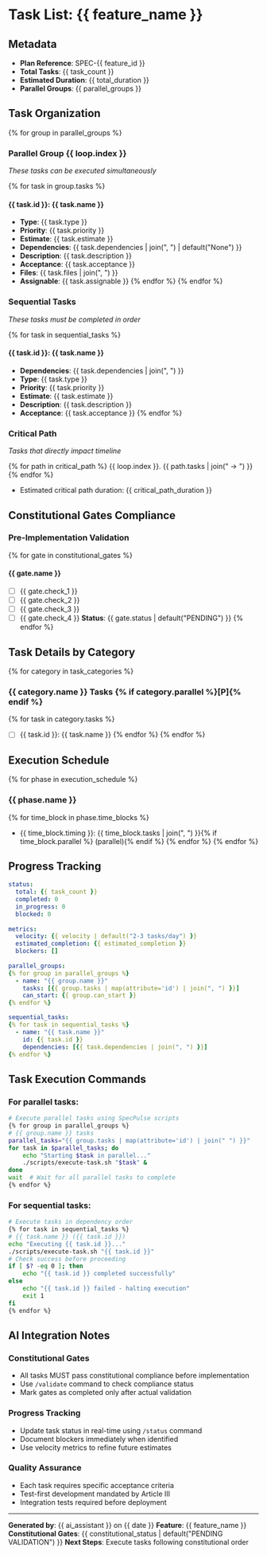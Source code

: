 <!-- SpecPulse Task List Template v3.0 - AI-Optimized -->
<!-- AI Instructions: Generate from implementation plan using constitutional gates -->

# Task List: {{ feature_name }}

## Metadata
- **Plan Reference**: SPEC-{{ feature_id }}
- **Total Tasks**: {{ task_count }}
- **Estimated Duration**: {{ total_duration }}
- **Parallel Groups**: {{ parallel_groups }}

## Task Organization

{% for group in parallel_groups %}
### Parallel Group {{ loop.index }}
*These tasks can be executed simultaneously*

{% for task in group.tasks %}
#### {{ task.id }}: {{ task.name }}
- **Type**: {{ task.type }}
- **Priority**: {{ task.priority }}
- **Estimate**: {{ task.estimate }}
- **Dependencies**: {{ task.dependencies | join(", ") | default("None") }}
- **Description**: {{ task.description }}
- **Acceptance**: {{ task.acceptance }}
- **Files**: {{ task.files | join(", ") }}
- **Assignable**: {{ task.assignable }}
{% endfor %}
{% endfor %}

### Sequential Tasks
*These tasks must be completed in order*

{% for task in sequential_tasks %}
#### {{ task.id }}: {{ task.name }}
- **Dependencies**: {{ task.dependencies | join(", ") }}
- **Type**: {{ task.type }}
- **Priority**: {{ task.priority }}
- **Estimate**: {{ task.estimate }}
- **Description**: {{ task.description }}
- **Acceptance**: {{ task.acceptance }}
{% endfor %}

### Critical Path
*Tasks that directly impact timeline*

{% for path in critical_path %}
{{ loop.index }}. {{ path.tasks | join(" → ") }}
{% endfor %}
- Estimated critical path duration: {{ critical_path_duration }}

## Constitutional Gates Compliance

### Pre-Implementation Validation
{% for gate in constitutional_gates %}
#### {{ gate.name }}
- [ ] {{ gate.check_1 }}
- [ ] {{ gate.check_2 }}
- [ ] {{ gate.check_3 }}
- [ ] {{ gate.check_4 }}
**Status**: {{ gate.status | default("PENDING") }}
{% endfor %}

## Task Details by Category

{% for category in task_categories %}
### {{ category.name }} Tasks {% if category.parallel %}[P]{% endif %}
{% for task in category.tasks %}
- [ ] {{ task.id }}: {{ task.name }}
{% endfor %}
{% endfor %}

## Execution Schedule

{% for phase in execution_schedule %}
### {{ phase.name }}
{% for time_block in phase.time_blocks %}
- {{ time_block.timing }}: {{ time_block.tasks | join(", ") }}{% if time_block.parallel %} (parallel){% endif %}
{% endfor %}
{% endfor %}

## Progress Tracking
```yaml
status:
  total: {{ task_count }}
  completed: 0
  in_progress: 0
  blocked: 0
  
metrics:
  velocity: {{ velocity | default("2-3 tasks/day") }}
  estimated_completion: {{ estimated_completion }}
  blockers: []
  
parallel_groups:
{% for group in parallel_groups %}
  - name: "{{ group.name }}"
    tasks: [{{ group.tasks | map(attribute='id') | join(", ") }}]
    can_start: {{ group.can_start }}
{% endfor %}

sequential_tasks:
{% for task in sequential_tasks %}
  - name: "{{ task.name }}"
    id: {{ task.id }}
    dependencies: [{{ task.dependencies | join(", ") }}]
{% endfor %}
```

## Task Execution Commands

### For parallel tasks:
```bash
# Execute parallel tasks using SpecPulse scripts
{% for group in parallel_groups %}
# {{ group.name }} tasks
parallel_tasks="{{ group.tasks | map(attribute='id') | join(" ") }}"
for task in $parallel_tasks; do
    echo "Starting $task in parallel..."
    ./scripts/execute-task.sh "$task" &
done
wait  # Wait for all parallel tasks to complete
{% endfor %}
```

### For sequential tasks:
```bash
# Execute tasks in dependency order
{% for task in sequential_tasks %}
# {{ task.name }} ({{ task.id }})
echo "Executing {{ task.id }}..."
./scripts/execute-task.sh "{{ task.id }}"
# Check success before proceeding
if [ $? -eq 0 ]; then
    echo "{{ task.id }} completed successfully"
else
    echo "{{ task.id }} failed - halting execution"
    exit 1
fi
{% endfor %}
```

## AI Integration Notes

### Constitutional Gates
- All tasks MUST pass constitutional compliance before implementation
- Use `/validate` command to check compliance status
- Mark gates as completed only after actual validation

### Progress Tracking
- Update task status in real-time using `/status` command
- Document blockers immediately when identified
- Use velocity metrics to refine future estimates

### Quality Assurance
- Each task requires specific acceptance criteria
- Test-first development mandated by Article III
- Integration tests required before deployment

---
**Generated by**: {{ ai_assistant }} on {{ date }}
**Feature**: {{ feature_name }}
**Constitutional Gates**: {{ constitutional_status | default("PENDING VALIDATION") }}
**Next Steps**: Execute tasks following constitutional order